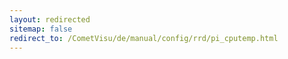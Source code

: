 ```yaml
---
layout: redirected
sitemap: false
redirect_to: /CometVisu/de/manual/config/rrd/pi_cputemp.html
---
```


